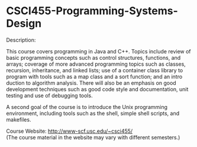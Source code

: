 # CSCI455-Programming-Systems-Design  
Description:  

This course covers programming in Java and C++.  Topics include review of basic programming concepts such as control structures, functions, and arrays; coverage of more advanced programming topics such as classes, recursion, inheritance, and linked lists; use of a container class library to program with tools such as a map class and a sort function; and an intro
duction to algorithm analysis. There will also be an emphasis on good development techniques such as good code style and documentation, unit testing and use of debugging tools. 

A second goal of the course is to introduce the Unix programming environment, including tools such as the shell, simple shell scripts, and makefiles.  

Course Website: http://www-scf.usc.edu/~csci455/  
(The course material in the website may vary with different semesters.)
